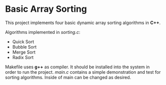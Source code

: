 # Basic Array Sorting
This project implements four basic dynamic array sorting algorithms in **C++**.

Algorithms implemented  in *sorting.c*:
- Quick Sort
- Bubble Sort
- Merge Sort
- Radix Sort

Makefile uses **g++** as compiler. It should be installed into the system in order to run the project. *main.c* contains a simple demonstration and test for sorting algorithms. Inside of main can be changed as desired.
